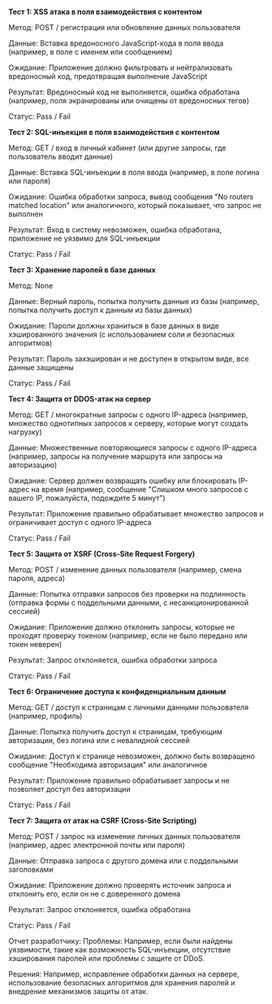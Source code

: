**Тест 1: XSS атака в поля взаимодействия с контентом**

Метод: POST / регистрация или обновление данных пользователя

Данные: Вставка вредоносного JavaScript-кода в поля ввода (например, в поле с именем или сообщением)

Ожидание: Приложение должно фильтровать и нейтрализовать вредоносный код, предотвращая выполнение JavaScript

Результат: Вредоносный код не выполняется, ошибка обработана (например, поля экранированы или очищены от вредоносных тегов)

Статус: Pass / Fail

**Тест 2: SQL-инъекция в поля взаимодействия с контентом**

Метод: GET / вход в личный кабинет (или другие запросы, где пользователь вводит данные)

Данные: Вставка SQL-инъекции в поля ввода (например, в поле логина или пароля)

Ожидание: Ошибка обработки запроса, вывод сообщения "No routers matched location" или аналогичного, который показывает, что запрос не выполнен

Результат: Вход в систему невозможен, ошибка обработана, приложение не уязвимо для SQL-инъекции

Статус: Pass / Fail

**Тест 3: Хранение паролей в базе данных**

Метод: None

Данные: Верный пароль, попытка получить данные из базы (например, попытка получить доступ к данным из базы данных)

Ожидание: Пароли должны храниться в базе данных в виде хэшированного значения (с использованием соли и безопасных алгоритмов)

Результат: Пароль захэширован и не доступен в открытом виде, все данные защищены

Статус: Pass / Fail

**Тест 4: Защита от DDOS-атак на сервер**

Метод: GET / многократные запросы с одного IP-адреса (например, множество однотипных запросов к серверу, которые могут создать нагрузку)

Данные: Множественные повторяющиеся запросы с одного IP-адреса (например, запросы на получение маршрута или запросы на авторизацию)

Ожидание: Сервер должен возвращать ошибку или блокировать IP-адрес на время (например, сообщение "Слишком много запросов с вашего IP, пожалуйста, подождите 5 минут")

Результат: Приложение правильно обрабатывает множество запросов и ограничивает доступ с одного IP-адреса

Статус: Pass / Fail

**Тест 5: Защита от XSRF (Cross-Site Request Forgery)**

Метод: POST / изменение данных пользователя (например, смена пароля, адреса)

Данные: Попытка отправки запросов без проверки на подлинность (отправка формы с поддельными данными, с несанкционированной сессией)

Ожидание: Приложение должно отклонить запросы, которые не проходят проверку токеном (например, если не было передано или токен неверен)

Результат: Запрос отклоняется, ошибка обработки запроса

Статус: Pass / Fail

**Тест 6: Ограничение доступа к конфиденциальным данным**

Метод: GET / доступ к страницам с личными данными пользователя (например, профиль)

Данные: Попытка получить доступ к страницам, требующим авторизации, без логина или с невалидной сессией

Ожидание: Доступ к странице невозможен, должно быть возвращено сообщение "Необходима авторизация" или аналогичное

Результат: Приложение правильно обрабатывает запросы и не позволяет доступ без авторизации

Статус: Pass / Fail

**Тест 7: Защита от атак на CSRF (Cross-Site Scripting)**

Метод: POST / запрос на изменение личных данных пользователя (например, адрес электронной почты или пароля)

Данные: Отправка запроса с другого домена или с поддельными заголовками

Ожидание: Приложение должно проверять источник запроса и отклонить его, если он не с доверенного домена

Результат: Запрос отклоняется, ошибка обработана

Статус: Pass / Fail


Отчет разработчику:
Проблемы: Например, если были найдены уязвимости, такие как возможность SQL-инъекции, отсутствие хэширования паролей или проблемы с защите от DDoS.

Решения: Например, исправление обработки данных на сервере, использование безопасных алгоритмов для хранения паролей и внедрение механизмов защиты от атак.
